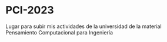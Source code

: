 # PCI-2023
Lugar para subir mis actividades de la universidad de la material Pensamiento Computacional para Ingeniería
